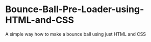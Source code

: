 # Bounce-Ball-Pre-Loader-using-HTML-and-CSS
A simple way how to make a bounce ball using just HTML and CSS
